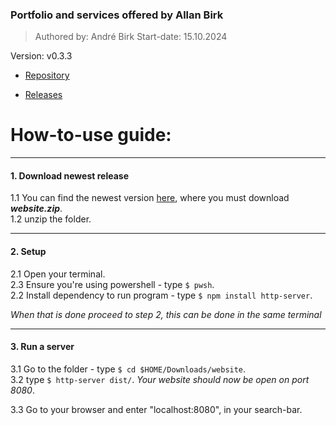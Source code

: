 ### Portfolio and services offered by Allan Birk
> Authored by: André Birk
> Start-date: 15.10.2024

Version: v0.3.3

- [Repository](https://github.com/AndrxB/School-Website)

- [Releases](https://github.com/AndrxB/School-Website/releases)



# How-to-use guide:
___

#### 1. Download newest release
1.1 You can find the newest version [here](https://github.com/AndrxB/School-Website/releases), where you must download ***website.zip***.  
1.2 unzip the folder.
___

#### 2. Setup
2.1 Open your terminal.  
2.3 Ensure you're using powershell - type `$ pwsh`.  
2.2 Install dependency to run program - type `$ npm install http-server`.  
  
*When that is done proceed to step 2, this can be done in the same terminal*

___

#### 3. Run a server
3.1 Go to the folder - type `$ cd $HOME/Downloads/website`.  
3.2 type `$ http-server dist/`. *Your website should now be open on port 8080*.  
    
3.3 Go to your browser and enter "localhost:8080", in your search-bar.